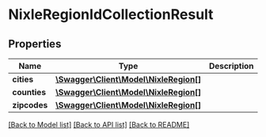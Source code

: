 # NixleRegionIdCollectionResult

## Properties
Name | Type | Description | Notes
------------ | ------------- | ------------- | -------------
**cities** | [**\Swagger\Client\Model\NixleRegion[]**](NixleRegion.md) |  | [optional] 
**counties** | [**\Swagger\Client\Model\NixleRegion[]**](NixleRegion.md) |  | [optional] 
**zipcodes** | [**\Swagger\Client\Model\NixleRegion[]**](NixleRegion.md) |  | [optional] 

[[Back to Model list]](../README.md#documentation-for-models) [[Back to API list]](../README.md#documentation-for-api-endpoints) [[Back to README]](../README.md)


